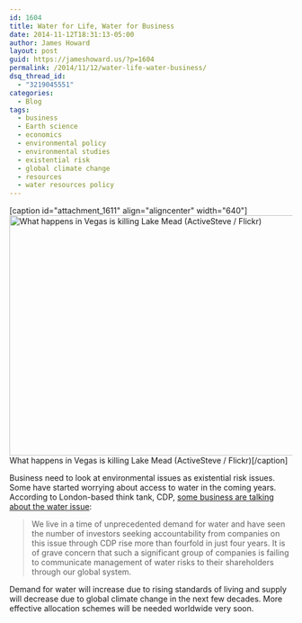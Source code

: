 ```yaml
---
id: 1604
title: Water for Life, Water for Business
date: 2014-11-12T18:31:13-05:00
author: James Howard
layout: post
guid: https://jameshoward.us/?p=1604
permalink: /2014/11/12/water-life-water-business/
dsq_thread_id:
  - "3219045551"
categories:
  - Blog
tags:
  - business
  - Earth science
  - economics
  - environmental policy
  - environmental studies
  - existential risk
  - global climate change
  - resources
  - water resources policy
---
```

[caption id="attachment_1611" align="aligncenter" width="640"]<a href="https://jameshoward.us/wp-content/uploads/2014/11/5622947662_ea0812b3d6_z.jpg"><img src="https://jameshoward.us/wp-content/uploads/2014/11/5622947662_ea0812b3d6_z.jpg" alt="What happens in Vegas is killing Lake Mead (ActiveSteve / Flickr)" width="640" height="427" class="size-full wp-image-1611" /></a> What happens in Vegas is killing Lake Mead (ActiveSteve / Flickr)[/caption]

Business need to look at environmental issues as existential risk issues.  Some have started worrying about access to water in the coming years.  According to London-based think tank, CDP, <a href="https://www.cdp.net/en-US/News/CDP%20News%20Article%20Pages/Water-risk-threatens-business-growth-for-worlds-largest-companies.aspx">some business are talking about the water issue</a>:

<blockquote>
  We live in a time of unprecedented demand for water and have seen the number of investors seeking accountability from companies on this issue through CDP rise more than fourfold in just four years. It is of grave concern that such a significant group of companies is failing to communicate management of water risks to their shareholders through our global system.
</blockquote>

Demand for water will increase due to rising standards of living and supply will decrease due to global climate change in the next few decades.  More effective allocation schemes will be needed worldwide very soon.
